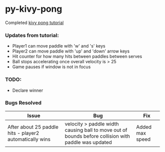 # py-kivy-pong
Completed [kivy pong tutorial](https://kivy.org/doc/stable/tutorials/pong.html)

### Updates from tutorial:
* Player1 can move paddle with 'w' and 's' keys
* Player2 can move paddle with 'up' and 'down' arrow keys
* Hit counter for how many hits between paddles between serves
* Ball stops accelerating once overall velocity is > 25
* Game pauses if window is not in focus

### TODO:
* Declare winner

### Bugs Resolved
| Issue       | Bug         | Fix         |
| ----------- | ----------- | ----------- |
| After about 25 paddle hits - player2 automatically wins | velocity > paddle width causing ball to move out of bounds before collision with paddle was updated | Added max speed      |
